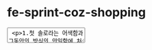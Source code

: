 <h1> fe-sprint-coz-shopping</h1>

<textarea>
 <p>1.첫 솔로라는 어색함과 그동안의 방식의 안일함에 처음부터부딪히게 되었던건 환경설정을 어떻게 설정을 해야되는것이고 무엇을 어디까지 해야되는것이었다... 괜히 머리만 복잡하게 생각하다보니 하루라는 시간을 허비하고 항상 느끼고 매번깨닫는 설정이 반이라는 몸소 느끼는 바이다..
 # 쇼핑몰 어플리케이션 이 심혈을 기울여 준비하신 디자이너분들이 피그마파일을 투척해주셨다 받는순간 감탄 1초 경악 1분 편두통 10분 좌절감 진행중...
 # 가이드라인을 주시는 쌤이 요구사항을 잘 설명해주시는데  프로젝트 오늘로써 4일째가 되서야 이해했음을... 
 # 그동안 한다고 했는데 당췌 안되는 이유가 도통모르겠어서 스스로가 파악해본결론은  데이터 흐름 파악이 안되서 그른가? (문제임) 문제인건 알겠는데...스스로에게 너무 안일한 맨땅헤딩했나 싶기도 하다. </br>
 # 지금 하고자하는 application에서는 소비자가 클릭하면 물건을 구매또는 구경하고자하면 그에 상응하는 UI들이 랜더링 되어야하는데 서버쪽 API 자료는 불러오도록 해놨다 하지만 피그마처럼  내가 구현해주어야 되는거 아닌가? 난 한다고했는데? 근데 왜 한가지 ITEM 만 보이는거지? 것도 지맘대로 .... 피그마기획서로 다시 BACK~~  Main Page  이미지 를 하나하나 클릭하는순간 나의 꼼꼼하지 못한 일처리에 정말 심각한 고민이 되는 순간이었다 </br>
 여기서 CSS 의 한계까지 보임 땅꿀을 언제까지 파야되는건가..
 PRODUCT / CATEGORY / BRAD / EXHIBITION 다 컴포넌트를 만들어 메인으로 넣어줘야 페이지가 완성되는것인데 PRODUCT.JS 만들고 API로 만들면 자동정렬되는줄 알았다는....

 #2.COZ-SHOPPING Project(2023.07.11~ ) : 언제일지 모르지만 마무리되는 그날엔 개발자로서 사용했던기능에 대해 서술할수있겠죠?
  </p>
</textarea>


